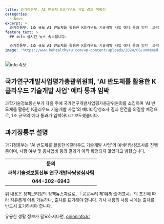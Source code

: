 ```yaml
---
title: 과기정통부, AI 반도체 K클라우드 사업 결과 미확정
categories:
  - News
excerpt: >
  과기정통부, 1조 규모 AI 반도체를 활용한 K클라우드 기술개발 사업 예타 통과 임박  과학기술정보통신부가 AI 반도체를 활용한 K클라우드 기술개발 사업의 예비타당성조사 결과를 다음 주 국가연구개발사업평가총괄위원회에서 의결할 예정이라고 전했다. 이에 따라 1조 규모의 예타 통과가 임박한 상황이다. 하지만 아직 최종결과는 확정되지 않았으며, 자세한 내용은 과학기술정보통신부 연구개발타당성심사팀으로 문의할 것. (출처: 정책브리핑 www.korea.kr)
feature_text: >
  ## info 실시간 뉴스 속보입니다.

  과기정통부, 1조 규모 AI 반도체를 활용한 K클라우드 기술개발 사업 예타 통과 임박  과학기술정보통신부가 AI 반도체를 활용한 K클라우드 기술개발 사업의 예비타당성조사 결과를 다음 주 국가연구개발사업평가총괄위원회에서 의결할 예정이라고 전했다. 이에 따라 1조 규모의 예타 통과가 임박한 상황이다. 하지만 아직 최종결과는 확정되지 않았으며, 자세한 내용은 과학기술정보통신부 연구개발타당성심사팀으로 문의할 것. (출처: 정책브리핑 www.korea.kr)
image: 'https://www.behealthy4u.com/wp-content/uploads/2024/06/unnamed-file.png'
---
```


<p><img src="https://www.behealthy4u.com/wp-content/uploads/2024/06/unnamed-file.png" alt="info 속보" /></p>

<h2 data-ke-size="size26">국가연구개발사업평가총괄위원회, 'AI 반도체를 활용한 K클라우드 기술개발 사업' 예타 통과 임박</h2>

<p data-ke-size="size16">과학기술정보통신부가 다음 주에 국가연구개발사업평가총괄위원회를 소집하여 'AI 반도체를 활용한 K클라우드 기술개발 사업'의 예비타당성조사 결과 안건을 의결할 예정으로, 1조 규모의 예타 통과가 임박하다고 보도했습니다.</p>

<h2 data-ke-size="size26">과기정통부 설명</h2>

<p data-ke-size="size16">과기정통부는 'AI 반도체를 활용한 K클라우드 기술개발 사업'의 예비타당성조사를 진행 중이며, 시행 여부 및 총사업비 등의 결과가 아직 확정되지 않았다고 밝혔습니다.</p>

<table>
    <tr>
        <td style="text-align: center; height: 17px;"><b>문의</b></td>
    </tr>
    <tr>
        <td style="text-align: center; height: 17px;"><b>과학기술정보통신부 연구개발타당성심사팀</b></td>
    </tr>
    <tr>
        <td style="text-align: center; height: 17px;"><b>044-202-6943</b></td>
    </tr>
</table>

<p data-ke-size="size16">위 내용은 정책브리핑의 정책뉴스자료로, 「공공누리 제1유형:출처표시」의 조건에 따라 자유롭게 이용 가능하나, 출처를 표기해야 합니다. 기사 내용의 사용 시에는 출처를 반드시 표기하셔야 합니다.</p>
유용한 생활 정보가 필요하시다면, <a href="https://onioninfo.kr" rel="dofollow">onioninfo.kr</a>



